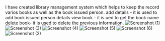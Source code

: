 I have created library management system which helps to keep the record varios books as well as the book issued person.
add details - it is used to add book issued person details
view book - it is ued to get the book name
delete book- it is used to delete the previous information.
![Screenshot (1)](https://user-images.githubusercontent.com/98818892/178229621-686a4544-f2a5-4682-be56-1beab13eed49.png)
![Screenshot (3)](https://user-images.githubusercontent.com/98818892/178229600-5d49656a-a206-46f6-a773-c920d63e98a8.png)
![Screenshot (4)](https://user-images.githubusercontent.com/98818892/178229613-67de6b87-bfe3-4b7b-825c-02c804a095d8.png)
![Screenshot (5)](https://user-images.githubusercontent.com/98818892/178229615-36373bda-95d3-48df-b226-8c7cd9cc7e82.png)
![Screenshot (6)](https://user-images.githubusercontent.com/98818892/178229616-dfd4bcec-bf42-4cb0-9f99-aa290559bbb1.png)
![Screenshot (2)](https://user-images.githubusercontent.com/98818892/178229656-43a2c737-bbe1-4b50-ad4c-b601d2567626.png)
